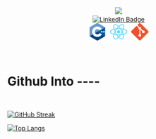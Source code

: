 <div id="header" align="center">
  <img src="https://codeforces.com/predownloaded/54/8a/548a369b1a954b2f7f9133072a025435c8667aac.png" width="350"/>


<div id="badges">
  <a href="https://www.linkedin.com/in/princekeshri9/">
    <img src="https://img.shields.io/badge/LinkedIn-blue?style=for-the-badge&logo=linkedin&logoColor=white" alt="LinkedIn Badge"/>
  </a>
</div>
  
<div>
  <img src="https://github.com/devicons/devicon/blob/master/icons/cplusplus/cplusplus-original.svg" title="CPP" alt="CPP" width="40" height="40"/>&nbsp;
  <img src="https://github.com/devicons/devicon/blob/master/icons/react/react-original.svg" title="React" alt="React" width="40" height="40"/>&nbsp;
  <img src="https://github.com/devicons/devicon/blob/master/icons/git/git-original.svg" title="Git" **alt="Git" width="40" height="40"/>
</div>
<br>
  
</div>

<br>

# Github Into ----
<br>

[![GitHub Streak](https://streak-stats.demolab.com?user=princekeshri9&theme=tokyonight&hide_border=true)](https://git.io/streak-stats)

[![Top Langs](https://github-readme-stats.vercel.app/api/top-langs/?username=princekeshri9&theme=tokyonight&hide_border=true)](https://github.com/anuraghazra/github-readme-stats)
